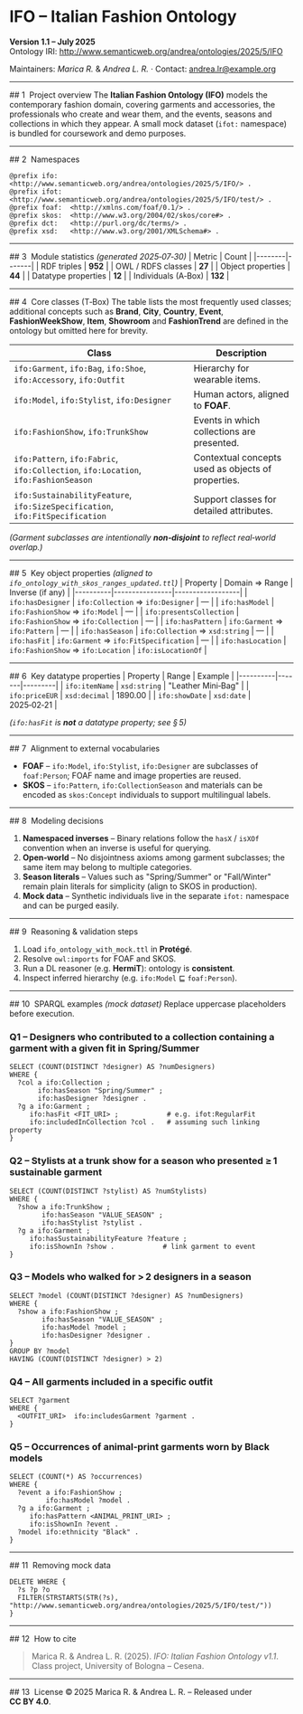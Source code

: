 # IFO – Italian Fashion Ontology  
**Version 1.1 – July 2025**  
Ontology IRI: <http://www.semanticweb.org/andrea/ontologies/2025/5/IFO>

Maintainers: *Marica R.* & *Andrea L. R.* · Contact: <andrea.lr@example.org>

---
## 1  Project overview
The **Italian Fashion Ontology (IFO)** models the contemporary fashion domain, covering garments and accessories, the professionals who create and wear them, and the events, seasons and collections in which they appear. A small mock dataset (`ifot:` namespace) is bundled for coursework and demo purposes.

---
## 2  Namespaces
```turtle
@prefix ifo:   <http://www.semanticweb.org/andrea/ontologies/2025/5/IFO/> .
@prefix ifot:  <http://www.semanticweb.org/andrea/ontologies/2025/5/IFO/test/> .
@prefix foaf:  <http://xmlns.com/foaf/0.1/> .
@prefix skos:  <http://www.w3.org/2004/02/skos/core#> .
@prefix dct:   <http://purl.org/dc/terms/> .
@prefix xsd:   <http://www.w3.org/2001/XMLSchema#> .
```

---
## 3  Module statistics *(generated 2025‑07‑30)*
| Metric | Count |
|--------|-------|
| RDF triples | **952** |
| OWL / RDFS classes | **27** |
| Object properties | **44** |
| Datatype properties | **12** |
| Individuals (A‑Box) | **132** |

---
## 4  Core classes (T‑Box)
The table lists the most frequently used classes; additional concepts such as **Brand**, **City**, **Country**, **Event**, **FashionWeekShow**, **Item**, **Showroom** and **FashionTrend** are defined in the ontology but omitted here for brevity.

| Class | Description |
|-------|-------------|
| `ifo:Garment`, `ifo:Bag`, `ifo:Shoe`, `ifo:Accessory`, `ifo:Outfit` | Hierarchy for wearable items. |
| `ifo:Model`, `ifo:Stylist`, `ifo:Designer` | Human actors, aligned to **FOAF**. |
| `ifo:FashionShow`, `ifo:TrunkShow` | Events in which collections are presented. |
| `ifo:Pattern`, `ifo:Fabric`, `ifo:Collection`, `ifo:Location`, `ifo:FashionSeason` | Contextual concepts used as objects of properties. |
| `ifo:SustainabilityFeature`, `ifo:SizeSpecification`, `ifo:FitSpecification` | Support classes for detailed attributes. |

*(Garment subclasses are intentionally **non‑disjoint** to reflect real‑world overlap.)*

---
## 5  Key object properties *(aligned to `ifo_ontology_with_skos_ranges_updated.ttl`)*
| Property | Domain ⇒ Range | Inverse (if any) |
|----------|----------------|------------------|
| `ifo:hasDesigner` | `ifo:Collection` ⇒ `ifo:Designer` | — |
| `ifo:hasModel` | `ifo:FashionShow` ⇒ `ifo:Model` | — |
| `ifo:presentsCollection` | `ifo:FashionShow` ⇒ `ifo:Collection` | — |
| `ifo:hasPattern` | `ifo:Garment` ⇒ `ifo:Pattern` | — |
| `ifo:hasSeason` | `ifo:Collection` ⇒ `xsd:string` | — |
| `ifo:hasFit` | `ifo:Garment` ⇒ `ifo:FitSpecification` | — |
| `ifo:hasLocation` | `ifo:FashionShow` ⇒ `ifo:Location` | `ifo:isLocationOf` |

---
## 6  Key datatype properties
| Property | Range | Example |
|----------|-------|---------|
| `ifo:itemName` | `xsd:string` | "Leather Mini‑Bag" |
| `ifo:priceEUR` | `xsd:decimal` | 1890.00 |
| `ifo:showDate` | `xsd:date` | 2025‑02‑21 |

*(`ifo:hasFit` is **not** a datatype property; see § 5)*

---
## 7  Alignment to external vocabularies
* **FOAF** – `ifo:Model`, `ifo:Stylist`, `ifo:Designer` are subclasses of `foaf:Person`; FOAF name and image properties are reused.
* **SKOS** – `ifo:Pattern`, `ifo:CollectionSeason` and materials can be encoded as `skos:Concept` individuals to support multilingual labels.

---
## 8  Modeling decisions
1. **Namespaced inverses** – Binary relations follow the `hasX` / `isXOf` convention when an inverse is useful for querying.
2. **Open‑world** – No disjointness axioms among garment subclasses; the same item may belong to multiple categories.
3. **Season literals** – Values such as "Spring/Summer" or "Fall/Winter" remain plain literals for simplicity (align to SKOS in production).
4. **Mock data** – Synthetic individuals live in the separate `ifot:` namespace and can be purged easily.

---
## 9  Reasoning & validation steps
1. Load `ifo_ontology_with_mock.ttl` in **Protégé**.
2. Resolve `owl:imports` for FOAF and SKOS.
3. Run a DL reasoner (e.g. **HermiT**): ontology is **consistent**.
4. Inspect inferred hierarchy (e.g. `ifo:Model` ⊑ `foaf:Person`).

---
## 10  SPARQL examples *(mock dataset)*
Replace uppercase placeholders before execution.

### Q1 – Designers who contributed to a collection containing a garment with a given fit in Spring/Summer
```sparql
SELECT (COUNT(DISTINCT ?designer) AS ?numDesigners)
WHERE {
  ?col a ifo:Collection ;
       ifo:hasSeason "Spring/Summer" ;
       ifo:hasDesigner ?designer .
  ?g a ifo:Garment ;
     ifo:hasFit <FIT_URI> ;            # e.g. ifot:RegularFit
     ifo:includedInCollection ?col .   # assuming such linking property
}
```

### Q2 – Stylists at a trunk show for a season who presented ≥ 1 sustainable garment
```sparql
SELECT (COUNT(DISTINCT ?stylist) AS ?numStylists)
WHERE {
  ?show a ifo:TrunkShow ;
        ifo:hasSeason "VALUE_SEASON" ;
        ifo:hasStylist ?stylist .
  ?g a ifo:Garment ;
     ifo:hasSustainabilityFeature ?feature ;
     ifo:isShownIn ?show .            # link garment to event
}
```

### Q3 – Models who walked for > 2 designers in a season
```sparql
SELECT ?model (COUNT(DISTINCT ?designer) AS ?numDesigners)
WHERE {
  ?show a ifo:FashionShow ;
        ifo:hasSeason "VALUE_SEASON" ;
        ifo:hasModel ?model ;
        ifo:hasDesigner ?designer .
}
GROUP BY ?model
HAVING (COUNT(DISTINCT ?designer) > 2)
```

### Q4 – All garments included in a specific outfit
```sparql
SELECT ?garment
WHERE {
  <OUTFIT_URI>  ifo:includesGarment ?garment .
}
```

### Q5 – Occurrences of animal‑print garments worn by Black models
```sparql
SELECT (COUNT(*) AS ?occurrences)
WHERE {
  ?event a ifo:FashionShow ;
         ifo:hasModel ?model .
  ?g a ifo:Garment ;
     ifo:hasPattern <ANIMAL_PRINT_URI> ;
     ifo:isShownIn ?event .
  ?model ifo:ethnicity "Black" .
}
```

---
## 11  Removing mock data
```sparql
DELETE WHERE {
  ?s ?p ?o
  FILTER(STRSTARTS(STR(?s), "http://www.semanticweb.org/andrea/ontologies/2025/5/IFO/test/"))
}
```

---
## 12  How to cite
> Marica R. & Andrea L. R. (2025). *IFO: Italian Fashion Ontology v1.1*. Class project, University of Bologna – Cesena.

---
## 13  License
© 2025 Marica R. & Andrea L. R. – Released under **CC BY 4.0**.
